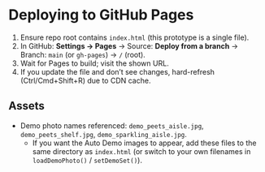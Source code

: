 # Deploying to GitHub Pages

1) Ensure repo root contains `index.html` (this prototype is a single file).
2) In GitHub: **Settings → Pages** → Source: **Deploy from a branch** → Branch: `main` (or `gh-pages`) → `/` (root).
3) Wait for Pages to build; visit the shown URL.
4) If you update the file and don’t see changes, hard-refresh (Ctrl/Cmd+Shift+R) due to CDN cache.

## Assets
- Demo photo names referenced: `demo_peets_aisle.jpg`, `demo_peets_shelf.jpg`, `demo_sparkling_aisle.jpg`.
  - If you want the Auto Demo images to appear, add these files to the same directory as `index.html` (or switch to your own filenames in `loadDemoPhoto()` / `setDemoSet()`).
